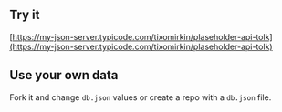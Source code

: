 ## Try it

[https://my-json-server.typicode.com/tixomirkin/plaseholder-api-tolk](https://my-json-server.typicode.com/tixomirkin/plaseholder-api-tolk)

## Use your own data

Fork it and change `db.json` values or create a repo with a `db.json` file.
